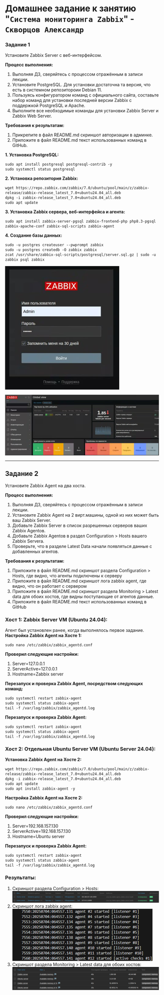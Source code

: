 # Домашнее задание к занятию "`Система мониторинга Zabbix`" - `Скворцов Александр`



### Задание 1

Установите Zabbix Server с веб-интерфейсом.

**Процесс выполнения:**
1. Выполняя ДЗ, сверяйтесь с процессом отражённым в записи лекции.
2. Установите PostgreSQL. Для установки достаточна та версия, что есть в системном репозитороии Debian 11.
3. Пользуясь конфигуратором команд с официального сайта, составьте набор команд для установки последней версии Zabbix с поддержкой PostgreSQL и Apache.
4. Выполните все необходимые команды для установки Zabbix Server и Zabbix Web Server.

**Требования к результатам:**
1. Прикрепите в файл README.md скриншот авторизации в админке.
2. Приложите в файл README.md текст использованных команд в GitHub.

**1. Установка PostgreSQL:**
```
sudo apt install postgresql postgresql-contrib -y
sudo systemctl status postgresql
```

**2. Установка репозитория Zabbix:**
```
wget https://repo.zabbix.com/zabbix/7.0/ubuntu/pool/main/z/zabbix-release/zabbix-release_latest_7.0+ubuntu24.04_all.deb
dpkg -i zabbix-release_latest_7.0+ubuntu24.04_all.deb
sudo apt update
```
**3. Установка Zabbix сервера, веб-интерфейса и агента:**
```
sudo apt install zabbix-server-pgsql zabbix-frontend-php php8.3-pgsql zabbix-apache-conf zabbix-sql-scripts zabbix-agent
```

**4. Создание базы данных:**
```
sudo -u postgres createuser --pwprompt zabbix
sudo -u postgres createdb -O zabbix zabbix
zcat /usr/share/zabbix-sql-scripts/postgresql/server.sql.gz | sudo -u zabbix psql zabbix
```

![Панель авторизации Zabbix](img/1.png)

![Панель управления Zabbix](img/2.png)


---

## Задание 2

Установите Zabbix Agent на два хоста.

**Процесс выполнения:**
1. Выполняя ДЗ, сверяйтесь с процессом отражённым в записи лекции.
2. Установите Zabbix Agent на 2 вирт.машины, одной из них может быть ваш Zabbix Server.
3. Добавьте Zabbix Server в список разрешенных серверов ваших Zabbix Agentов.
4. Добавьте Zabbix Agentов в раздел Configuration > Hosts вашего Zabbix Servera.
5. Проверьте, что в разделе Latest Data начали появляться данные с добавленных агентов.

**Требования к результатам:**
1. Приложите в файл README.md скриншот раздела Configuration > Hosts, где видно, что агенты подключены к серверу
2. Приложите в файл README.md скриншот лога zabbix agent, где видно, что он работает с сервером
3. Приложите в файл README.md скриншот раздела Monitoring > Latest data для обоих хостов, где видны поступающие от агентов данные.
4. Приложите в файл README.md текст использованных команд в GitHub

### Хост 1: Zabbix Server VM (Ubuntu 24.04):
Агент был установлен ранее, когда выполнялось первое задание.
**Настройка Zabbix Agent на Хосте 1:**
```
sudo nano /etc/zabbix/zabbix_agentd.conf
```
**Проверил следующие настройки:**
1. Server=127.0.0.1
2. ServerActive=127.0.0.1
3. Hostname=Zabbix server

**Перезапуск и проверка Zabbix Agent, посредством следующих команд:**
```
sudo systemctl restart zabbix-agent
sudo systemctl status zabbix-agent
tail -f /var/log/zabbix/zabbix_agentd.log
```
**Перезапуск и проверка Zabbix Agent:**
```
sudo systemctl restart zabbix-agent
sudo systemctl status zabbix-agent
tail -f /var/log/zabbix/zabbix_agentd.log
```

### Хост 2: Отдельная Ubuntu Server VM (Ubuntu Server 24.04):

**Установка Zabbix Agent на Хосте 2:**
```
wget https://repo.zabbix.com/zabbix/7.0/ubuntu/pool/main/z/zabbix-release/zabbix-release_latest_7.0+ubuntu24.04_all.deb
dpkg -i zabbix-release_latest_7.0+ubuntu24.04_all.deb
sudo apt update
sudo apt install zabbix-agent -y
```
**Настройка Zabbix Agent на Хосте 2:**
```
sudo nano /etc/zabbix/zabbix_agentd.conf
```
**Проверил следующие настройки:**
1. Server=192.168.157.130
2. ServerActive=192.168.157.130
3. Hostname=Ubuntu server

**Перезапуск и проверка Zabbix Agent:**
```
sudo systemctl restart zabbix-agent
sudo systemctl status zabbix-agent
tail -f /var/log/zabbix/zabbix_agentd.log
```

### Результаты:

1. Скриншот раздела Configuration > Hosts:
![Скриншот раздела Configuration](img/3.png)
2. Скриншот лога zabbix agent:
![Скриншот лога zabbix agent](img/4.png)
3. Скриншот раздела Monitoring > Latest data для обоих хостов:
![Скриншот раздела Monitoring](img/5.png)
